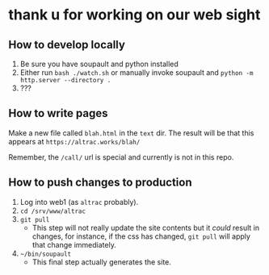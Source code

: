 # thank u for working on our web sight

## How to develop locally

1. Be sure you have soupault and python installed
2. Either run `bash ./watch.sh` or manually invoke soupault and `python -m http.server --directory .`
3. ???

## How to write pages

Make a new file called `blah.html` in the `text` dir. The result will be that this appears at `https://altrac.works/blah/`

Remember, the `/call/` url is special and currently is not in this repo.

## How to push changes to production

1. Log into web1 (as `altrac` probably).
2. `cd /srv/www/altrac`
3. `git pull`
    - This step will not really update the site contents but it *could* result in changes, for instance, if the css has changed, `git pull` will apply that change immediately.
4. `~/bin/soupault`
    - This final step actually generates the site.
